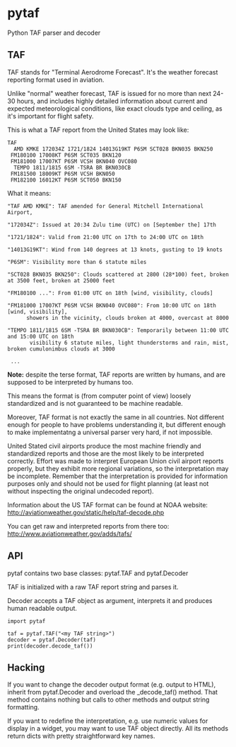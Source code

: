 pytaf
=====

Python TAF parser and decoder

TAF 
---

TAF stands for "Terminal Aerodrome Forecast". It's the weather 
forecast reporting format used in aviation.

Unlike "normal" weather forecast, TAF is issued for no more than
next 24-30 hours, and includes highly detailed information about
current and expected meteorological conditions, like exact
clouds type and ceiling, as it's important for flight safety.

This is what a TAF report from the United States may look like:

    TAF 
      AMD KMKE 172034Z 1721/1824 14013G19KT P6SM SCT028 BKN035 BKN250 
     FM180100 17008KT P6SM SCT035 BKN120 
     FM181000 17007KT P6SM VCSH BKN040 OVC080 
      TEMPO 1811/1815 6SM -TSRA BR BKN030CB 
     FM181500 18009KT P6SM VCSH BKN050 
     FM182100 16012KT P6SM SCT050 BKN150

What it means:

    "TAF AMD KMKE": TAF amended for General Mitchell International Airport,

    "172034Z": Issued at 20:34 Zulu time (UTC) on [September the] 17th

    "1721/1824": Valid from 21:00 UTC on 17th to 24:00 UTC on 18th

    "14013G19KT": Wind from 140 degrees at 13 knots, gusting to 19 knots

    "P6SM": Visibility more than 6 statute miles

    "SCT028 BKN035 BKN250": Clouds scattered at 2800 (28*100) feet, broken at 3500 feet, broken at 25000 feet

    "FM180100 ...": From 01:00 UTC on 18th [wind, visibility, clouds]

    "FM181000 17007KT P6SM VCSH BKN040 OVC080": From 10:00 UTC on 18th [wind, visibility], 
          showers in the vicinity, clouds broken at 4000, overcast at 8000

    "TEMPO 1811/1815 6SM -TSRA BR BKN030CB": Temporarily between 11:00 UTC and 15:00 UTC on 18th
           visibility 6 statute miles, light thunderstorms and rain, mist, broken cumulonimbus clouds at 3000 

     ...

**Note:** despite the terse format, TAF reports are
written by humans, and are supposed to be interpreted by humans too.

This means the format is (from computer point of view) loosely
standardized and is not guaranteed to be machine readable.

Moreover, TAF format is not exactly the same in all countries.
Not different enough for people to have problems understanding it,
but different enough to make implementatng a universal parser
very hard, if not impossible.

United Stated civil airports produce the most machine friendly and
standardized reports and those are the most likely to be interpreted correctly.
Effort was made to interpret European Union civil airport reports
properly, but they exhibit more regional variations, so the interpretation
may be incomplete.
Remember that the interpretation is provided for information purposes only
and should not be used for flight planning (at least not without inspecting
the original undecoded report).

Information about the US TAF format can be found at NOAA website:
http://aviationweather.gov/static/help/taf-decode.php

You can get raw and interpreted reports from there too:
http://www.aviationweather.gov/adds/tafs/


API
---

pytaf contains two base classes: pytaf.TAF and pytaf.Decoder

TAF is initialized with a raw TAF report string and parses it.

Decoder accepts a TAF object as argument, interprets it and produces human readable
output.

    import pytaf

    taf = pytaf.TAF("<my TAF string>")
    decoder = pytaf.Decoder(taf)
    print(decoder.decode_taf())


Hacking
-------

If you want to change the decoder output format (e.g. output to HTML),
inherit from pytaf.Decoder and overload the _decode_taf() method.
That method contains nothing but calls to other methods and output
string formatting.

If you want to redefine the interpretation, e.g. use numeric values
for display in a widget, you may want to use TAF object directly.
All its methods return dicts with pretty straightforward key names.

